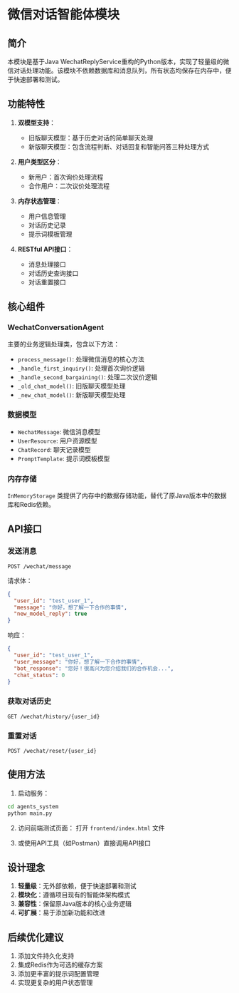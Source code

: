  # 微信对话智能体模块

## 简介

本模块是基于Java WechatReplyService重构的Python版本，实现了轻量级的微信对话处理功能。该模块不依赖数据库和消息队列，所有状态均保存在内存中，便于快速部署和测试。

## 功能特性

1. **双模型支持**：
   - 旧版聊天模型：基于历史对话的简单聊天处理
   - 新版聊天模型：包含流程判断、对话回复和智能问答三种处理方式

2. **用户类型区分**：
   - 新用户：首次询价处理流程
   - 合作用户：二次议价处理流程

3. **内存状态管理**：
   - 用户信息管理
   - 对话历史记录
   - 提示词模板管理

4. **RESTful API接口**：
   - 消息处理接口
   - 对话历史查询接口
   - 对话重置接口

## 核心组件

### WechatConversationAgent
主要的业务逻辑处理类，包含以下方法：

- `process_message()`: 处理微信消息的核心方法
- `_handle_first_inquiry()`: 处理首次询价逻辑
- `_handle_second_bargaining()`: 处理二次议价逻辑
- `_old_chat_model()`: 旧版聊天模型处理
- `_new_chat_model()`: 新版聊天模型处理

### 数据模型

- `WechatMessage`: 微信消息模型
- `UserResource`: 用户资源模型
- `ChatRecord`: 聊天记录模型
- `PromptTemplate`: 提示词模板模型

### 内存存储

`InMemoryStorage` 类提供了内存中的数据存储功能，替代了原Java版本中的数据库和Redis依赖。

## API接口

### 发送消息
```
POST /wechat/message
```

请求体：
```json
{
  "user_id": "test_user_1",
  "message": "你好，想了解一下合作的事情",
  "new_model_reply": true
}
```

响应：
```json
{
  "user_id": "test_user_1",
  "user_message": "你好，想了解一下合作的事情",
  "bot_response": "您好！很高兴为您介绍我们的合作机会...",
  "chat_status": 0
}
```

### 获取对话历史
```
GET /wechat/history/{user_id}
```

### 重置对话
```
POST /wechat/reset/{user_id}
```

## 使用方法

1. 启动服务：
```bash
cd agents_system
python main.py
```

2. 访问前端测试页面：
打开 `frontend/index.html` 文件

3. 或使用API工具（如Postman）直接调用API接口

## 设计理念

1. **轻量级**：无外部依赖，便于快速部署和测试
2. **模块化**：遵循项目现有的智能体架构模式
3. **兼容性**：保留原Java版本的核心业务逻辑
4. **可扩展**：易于添加新功能和改进

## 后续优化建议

1. 添加文件持久化支持
2. 集成Redis作为可选的缓存方案
3. 添加更丰富的提示词配置管理
4. 实现更复杂的用户状态管理